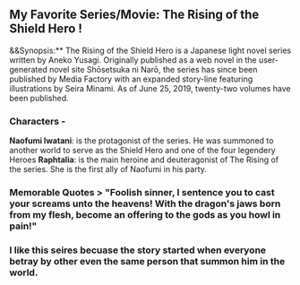 ## My Favorite Series/Movie: The Rising of the Shield Hero !
&&Synopsis:** The Rising of the Shield Hero is a Japanese light novel series written by Aneko Yusagi. Originally published as a web novel in the user-generated novel site Shōsetsuka ni Narō, the series has since been published by Media Factory with an expanded story-line featuring illustrations by Seira Minami. As of June 25, 2019, twenty-two volumes have been published.
### Characters -
**Naofumi Iwatani**: is the protagonist of the series. He was summoned to another world to serve as the Shield Hero and one of the four legendery Heroes
**Raphtalia**: is the main heroine and deuteragonist of The Rising of the series. She is the first ally of Naofumi in his party.
### Memorable Quotes > "Foolish sinner, I sentence you to cast your screams unto the heavens! With the dragon's jaws born from my flesh, become an offering to the gods as you howl in pain!"
### I like this seires becuase the story started when everyone betray by other even the same person that summon him in the world.
